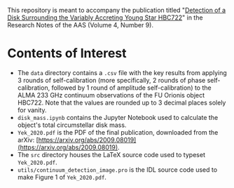 This repository is meant to accompany the publication titled "[Detection of a Disk Surrounding the Variably Accreting Young Star HBC722](https://iopscience.iop.org/article/10.3847/2515-5172/abb813)" in the Research Notes of the AAS (Volume 4, Number 9). 

# Contents of Interest

*   The `data` directory contains a `.csv` file with the key results from applying 3 rounds of self-calibration (more specifically, 2 rounds of phase self-calibration, followed by 1 round of amplitude self-calibration) to the ALMA 233 GHz continuum observations of the FU Orionis object HBC722. Note that the values are rounded up to 3 decimal places solely for vanity.
*   `disk_mass.ipynb` contains the Jupyter Notebook used to calculate the object's total circumstellar disk mass.
*   `Yek_2020.pdf` is the PDF of the final publication, downloaded from the arXiv: [https://arxiv.org/abs/2009.08019](https://arxiv.org/abs/2009.08019).
*   The `src` directory houses the LaTeX source code used to typeset `Yek_2020.pdf`.
*   `utils/continuum_detection_image.pro` is the IDL source code used to make Figure 1 of `Yek_2020.pdf`.
